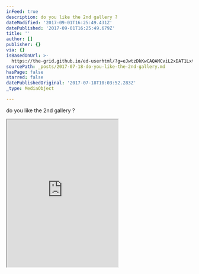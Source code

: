 ```yaml
---
inFeed: true
description: do you like the 2nd gallery ?
dateModified: '2017-09-01T16:25:49.431Z'
datePublished: '2017-09-01T16:25:49.679Z'
title: ''
author: []
publisher: {}
via: {}
isBasedOnUrl: >-
  https://the-grid.github.io/ed-userhtml/?g=eJwtzDkKwCAQAMCviL2xDAT1Lxtv8MLdBPx9LNIPo1x-mS2AqHm4he21-kbImQMCkaYPmieigZeUlHyc2R2QZV0RSvFz_bA9dXSknZzcKLlT8wGuih-g
sourcePath: _posts/2017-07-18-do-you-like-the-2nd-gallery.md
hasPage: false
starred: false
datePublishedOriginal: '2017-07-18T10:03:52.283Z'
_type: MediaObject

---
```

do you like the 2nd gallery ?

<iframe src="https://the-grid.github.io/ed-userhtml/?g=eJxNkcFugzAQRO98hUXVBKRghyihTYEcIlVVLzn1VlWVYy9gAjayTVpU9d9rEiL15vU8ze7OZlyckeC5XxwjrZT1dxlxXzsvM0yLzu6CopfMCiUDvkBm4dgQ_XgInalGtauL2qAccVyCfW6gBWnNfnij5YG2EJjwffmROloUKPjP7IdXHjirEGmwvZYjMxkxDdTCxDmH1AlYcKcJfsWw0cyVPiFMSQnM4oIyOCp1whIsAfn5sieGn3Bt7r6LY9vk8ewM2rgl8vMKb2e06155vl2uknizXieb5DFJYn80d9vgjmrX-aA4YCENaLuHQmkIpm3D1PsNuGL9ON8Cza85zd3rNkVUG9d9HoZpRqYUvWzMmTXUmEvUTLWXqHzEqaVRpaHI_crazjwRYisoteCYCtIOJW0a0APhKhpUHzXiBJEDopXk0aRNJrJvO2Wsa_Dgoy_BbZX78XJ5fzvpH8WaoQg" height="400" style=""></iframe>
